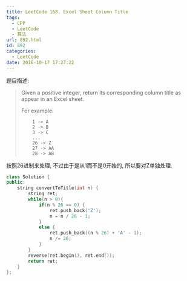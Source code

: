 ```yaml
---
title: LeetCode 168. Excel Sheet Column Title
tags:
  - CPP
  - LeetCode
  - 算法
url: 892.html
id: 892
categories:
  - LeetCode
date: 2016-10-17 17:27:22
---
```

题目描述:

> Given a positive integer, return its corresponding column title as appear in an Excel sheet.
>
> For example:
>
> ```
>     1 -> A
>     2 -> B
>     3 -> C
>     ...
>     26 -> Z
>     27 -> AA
>     28 -> AB 
> ```

按照26进制来处理, 不过由于是从1而不是0开始的, 所以要对Z单独处理.

```cpp
class Solution {
public:
    string convertToTitle(int n) {
        string ret;
        while(n > 0){
            if(n % 26 == 0) {
                ret.push_back('Z');
                n = n / 26 - 1;
            }
            else {
                ret.push_back((n % 26) + 'A' - 1);
                n /= 26;
            }
        }
        reverse(ret.begin(), ret.end());
        return ret;
    }
};
```

